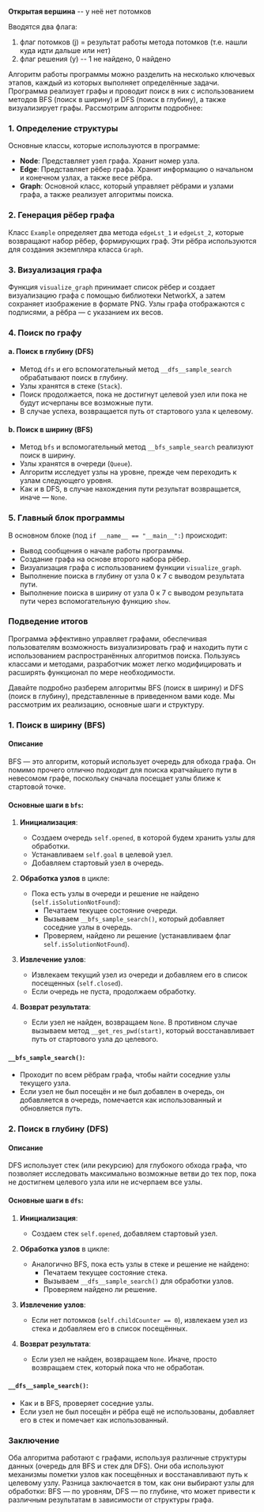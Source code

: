 **Открытая вершина** -- у неё нет потомков

Вводятся два флага: 
1. флаг потомков (j) = результат работы метода потомков (т.е. нашли куда идти дальше или нет)
2. флаг решения (y) -- 1 не найдено, 0 найдено


Алгоритм работы программы можно разделить на несколько ключевых этапов, каждый из которых выполняет определённые задачи. Программа реализует графы и проводит поиск в них с использованием методов BFS (поиск в ширину) и DFS (поиск в глубину), а также визуализирует графы. Рассмотрим алгоритм подробнее:

### 1. Определение структуры
Основные классы, которые используются в программе:
- **Node**: Представляет узел графа. Хранит номер узла.
- **Edge**: Представляет рёбер графа. Хранит информацию о начальном и конечном узлах, а также весе рёбра.
- **Graph**: Основной класс, который управляет рёбрами и узлами графа, а также реализует алгоритмы поиска.

### 2. Генерация рёбер графа
Класс `Example` определяет два метода `edgeLst_1` и `edgeLst_2`, которые возвращают набор рёбер, формирующих граф. Эти рёбра используются для создания экземпляра класса `Graph`.

### 3. Визуализация графа
Функция `visualize_graph` принимает список рёбер и создает визуализацию графа с помощью библиотеки NetworkX, а затем сохраняет изображение в формате PNG. Узлы графа отображаются с подписями, а рёбра — с указанием их весов.

### 4. Поиск по графу
#### a. Поиск в глубину (DFS)
- Метод `dfs` и его вспомогательный метод `__dfs__sample_search` обрабатывают поиск в глубину.
- Узлы хранятся в стеке (`Stack`).
- Поиск продолжается, пока не достигнут целевой узел или пока не будут исчерпаны все возможные пути.
- В случае успеха, возвращается путь от стартового узла к целевому.

#### b. Поиск в ширину (BFS)
- Метод `bfs` и вспомогательный метод `__bfs_sample_search` реализуют поиск в ширину.
- Узлы хранятся в очереди (`Queue`).
- Алгоритм исследует узлы на уровне, прежде чем переходить к узлам следующего уровня.
- Как и в DFS, в случае нахождения пути результат возвращается, иначе — `None`.

### 5. Главный блок программы
В основном блоке (под `if __name__ == "__main__":`) происходит:
- Вывод сообщения о начале работы программы.
- Создание графа на основе второго набора рёбер.
- Визуализация графа с использованием функции `visualize_graph`.
- Выполнение поиска в глубину от узла 0 к 7 с выводом результата пути.
- Выполнение поиска в ширину от узла 0 к 7 с выводом результата пути через вспомогательную функцию `show`.

### Подведение итогов
Программа эффективно управляет графами, обеспечивая пользователям возможность визуализировать граф и находить пути с использованием распространённых алгоритмов поиска. Пользуясь классами и методами, разработчик может легко модифицировать и расширять функционал по мере необходимости.

Давайте подробно разберем алгоритмы BFS (поиск в ширину) и DFS (поиск в глубину), представленные в приведенном вами коде. Мы рассмотрим их реализацию, основные шаги и структуру.

### 1. Поиск в ширину (BFS)

#### Описание
BFS — это алгоритм, который использует очередь для обхода графа. Он помимо прочего отлично подходит для поиска кратчайшего пути в невесомом графе, поскольку сначала посещает узлы ближе к стартовой точке.

#### Основные шаги в `bfs`:
1. **Инициализация**:
   - Создаем очередь `self.opened`, в которой будем хранить узлы для обработки.
   - Устанавливаем `self.goal` в целевой узел.
   - Добавляем стартовый узел в очередь.

2. **Обработка узлов** в цикле:
   - Пока есть узлы в очереди и решение не найдено (`self.isSolutionNotFound`):
     - Печатаем текущее состояние очереди.
     - Вызываем `__bfs_sample_search()`, который добавляет соседние узлы в очередь.
     - Проверяем, найдено ли решение (устанавливаем флаг `self.isSolutionNotFound`).

3. **Извлечение узлов**:
   - Извлекаем текущий узел из очереди и добавляем его в список посещенных (`self.closed`).
   - Если очередь не пуста, продолжаем обработку.

4. **Возврат результата**:
   - Если узел не найден, возвращаем `None`. В противном случае вызываем метод `__get_res_pwd(start)`, который восстанавливает путь от стартового узла до целевого.

#### `__bfs_sample_search()`:
- Проходит по всем рёбрам графа, чтобы найти соседние узлы текущего узла.
- Если узел не был посещён и не был добавлен в очередь, он добавляется в очередь, помечается как использованный и обновляется путь.

### 2. Поиск в глубину (DFS)

#### Описание
DFS использует стек (или рекурсию) для глубокого обхода графа, что позволяет исследовать максимально возможные ветви до тех пор, пока не достигнем целевого узла или не исчерпаем все узлы.

#### Основные шаги в `dfs`:
1. **Инициализация**:
   - Создаем стек `self.opened`, добавляем стартовый узел.

2. **Обработка узлов** в цикле:
   - Аналогично BFS, пока есть узлы в стеке и решение не найдено:
     - Печатаем текущее состояние стека.
     - Вызываем `__dfs__sample_search()` для обработки узлов.
     - Проверяем найдено ли решение.

3. **Извлечение узлов**:
   - Если нет потомков (`self.childCounter == 0`), извлекаем узел из стека и добавляем его в список посещённых.

4. **Возврат результата**:
   - Если узел не найден, возвращаем `None`. Иначе, просто возвращаем стек, который пока что не обработан.

#### `__dfs__sample_search()`:
- Как и в BFS, проверяет соседние узлы.
- Если узел не был посещён и рёбра ещё не использованы, добавляет его в стек и помечает как использованный.

### Заключение
Оба алгоритма работают с графами, используя различные структуры данных (очередь для BFS и стек для DFS). Они оба используют механизмы пометки узлов как посещённых и восстанавливают путь к целевому узлу. Разница заключается в том, как они выбирают узлы для обработки: BFS — по уровням, DFS — по глубине, что может привести к различным результатам в зависимости от структуры графа.